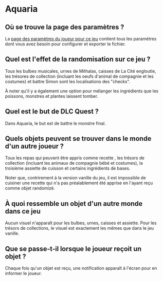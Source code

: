 # Aquaria

## Où se trouve la page des paramètres ?

La [page des paramètres du joueur pour ce jeu](../player-settings) contient tous
les paramètres dont vous avez besoin pour configurer et exporter le fichier.

## Quel est l'effet de la randomisation sur ce jeu ?

Tous les bulbes musicales, urnes de Mithalas, caisses de La Cité engloutie,
les trésores de collection (incluant les oeufs d'animal de compagnie et les
costumes) et battre Simon sont les localisations des "checks".

À noter qu'il y a également une option pour mélanger les ingrédients que
les poissons, monstres et plantes laissent tomber.

## Quel est le but de DLC Quest ?

Dans Aquaria, le but est de battre le monstre final.

## Quels objets peuvent se trouver dans le monde d'un autre joueur ?

Tous les repas qui peuvent être appris comme recette , les trésors de collection
(incluant les animaux de compagnie bébé et costumes), la troisième assiette de
cuisson et certains ingrédients de bases.

Noter que, contrirement à la version vanille du jeu, il est impossible de
cuisiner une recette qui n'a pas préalablement été apprise en l'ayant reçu comme
objet randomizé.

## À quoi ressemble un objet d'un autre monde dans ce jeu

Aucun visuel n'apparaît pour les bulbes, urnes, caisses et assiette. Pour les
trésors de collections, le visuel est exactement les mêmes que dans le jeu
vanille.

## Que se passe-t-il lorsque le joueur reçoit un objet ?

Chaque fois qu'un objet est reçu, une notification apparaît à l'écran
pour en informer le joueur. 
